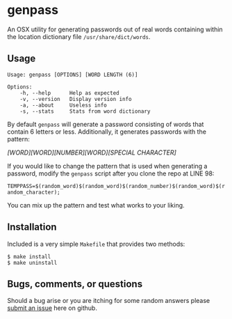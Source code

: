 genpass
====
An OSX utility for generating passwords out of real words containing within the location dictionary file `/usr/share/dict/words`.


Usage
-----
    Usage: genpass [OPTIONS] [WORD LENGTH (6)]

    Options:
        -h, --help      Help as expected
        -v, --version   Display version info
        -a, --about     Useless info
        -s, --stats     Stats from word dictionary
        
By default `genpass` will generate a password consisting of words that contain 6 letters or less.  Additionally, it generates passwords with the pattern:

*[WORD][WORD][NUMBER][WORD][SPECIAL CHARACTER]*

If you would like to change the pattern that is used when generating a password, modify the `genpass` script after you clone the repo at LINE 98:

`TEMPPASS=$(random_word)$(random_word)$(random_number)$(random_word)$(random_character);`

You can mix up the pattern and test what works to your liking.


Installation
-----
Included is a very simple `Makefile` that provides two methods:

    $ make install
    $ make uninstall

Bugs, comments, or questions
-----
Should a bug arise or you are itching for some random answers please [submit an issue](https://github.com/sh4t/genpass/issues) here on github.
